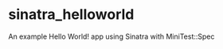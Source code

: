sinatra_helloworld
==================

An example Hello World! app using Sinatra with MiniTest::Spec
